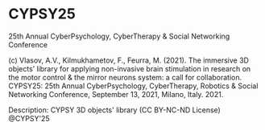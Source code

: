 # CYPSY25 
25th Annual CyberPsychology, CyberTherapy & Social Networking Conference 

(c) Vlasov, A.V., Kilmukhametov, F., Feurra, M. (2021). The immersive 3D objects’ library for applying non-invasive brain stimulation in research on the motor control & the mirror neurons system: a call for collaboration. CYPSY25: 25th Annual CyberPsychology, CyberTherapy, Robotics & Social Networking Conference, September 13, 2021, Milano, Italy. 2021.

Description: CYPSY 3D objects' library (CC BY-NC-ND License) @CYPSY'25
